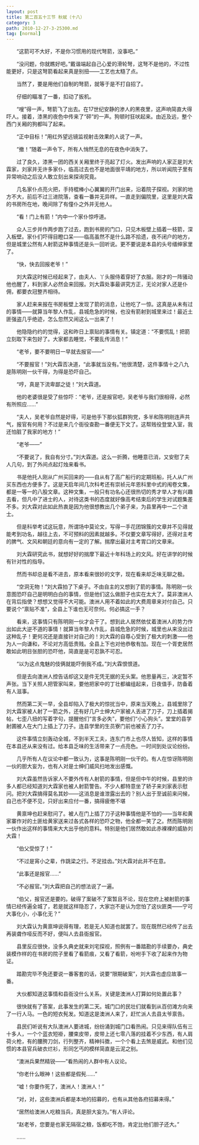 ```yaml
---
layout: post
title: 第二百五十三节 秋赋（十八）
category: 3
path: 2010-12-27-3-25300.md
tag: [normal]
---
```


　　“这箭可不大好，不是你习惯用的现代弩箭，没事吧。”

　　“没问题，你就瞧好吧。”戴谐端起自己心爱的滑轮弩，这弩不是他的，不过性能更好，只是这弩箭看起来真是别扭——工艺也太糙了点。

　　当然了，要是用他们自制的弩箭，就等于是不打自招了。

　　仔细的瞄准了一番，扣动了扳机。

　　“嗖”得一声，弩箭飞了出去。在17世纪安静的渗人的黑夜里，这声响简直大得吓人。接着，漆黑的夜色中传来了“砰”的一声。狗顿时狂吠起来。由近及远，整个西门关厢的狗都叫了起来。

　　“正中目标！”用红外望远镜监视射击效果的人说了一声。

　　“撤！”随着一声令下，所有人悄然无息的在夜色中消失了。

　　过了良久，漆黑一团的西关关厢里终于亮起了灯火。发出声响的人家正是刘大霖家，刘家并无许多家仆，临高过去也不是地面很平靖的地方，所以听闻院子里有异常响动之后没人敢立刻出来探询究竟。

　　几名家仆点亮火把，手持棍棒小心翼翼的开门出来，沿着院子探视。刘家的地方不大，前后不过三进院落，查看一番并无异样。一直走到偏院里，这里是刘大霖的书房所在地，晚间除了有僮仆之外并无他人。

　　“看！门上有箭！”内中一个家仆惊呼道。

　　众人三步并作两步跑了过去，跑到书房的门口，只见木板壁上插着一枝箭，深入板壁。家仆们吓得目瞪口呆——临高虽然不是什么路不拾遗，夜不闭户的地方，但是城里公然有人射箭这种事情还是头一回听说。更不要说是本县的头号缙绅家里了。

　　“快，快去回报老爷！”

　　刘大霖这时候已经起来了，由夫人、丫头服侍着穿好了衣服。刚才的一阵骚动他也醒了，料到家人必然会来回报。刘大霖处事最讲究方正，无论对家人还是仆佣，都要衣冠整齐相待。

　　家人赶来来报在书房板壁上发现了箭的消息，让他吃了一惊。这真是从未有过的事情——就算当年黎人作乱，县城危急的时候，也没有箭射到城里来过！最近土匪强盗几乎绝迹，怎么忽然又闹这么一出来了！

　　他隐隐约约的觉得，这和昨日上禀贴的事情有关。镇定道：“不要慌乱！把箭立刻取下来包好了。大家都去睡觉，不要乱传消息！”

　　“老爷，要不要明日一早就去报官——”

　　“不要报官！”刘大霖否决道，“此事就当没有。”他很清楚，这件事情十之八九是陈明刚一伙干得，为得是恐吓自己。

　　“哼，真是下流卑鄙之徒！”刘大霖道。

　　他的老婆很是受了些惊吓：“老爷，还是报官吧，吴老爷与我们很相得，必然有所照应……”

　　“夫人，吴老爷自然是好得，可是他手下那伙狐群狗党，多半和陈明刚连声共气，报官有何用？不过是来几个衙役查勘一番便无下文了。这帮贱役登堂入室，我还怕脏了我家的地方！”

　　“老爷——”

　　“不要说了，我自有分寸。”刘大霖道。这么一折腾，他睡意已消，又安慰了夫人几句，到了外间点起灯烛来看书。

　　书是他托人刚从广州买回来的——自从有了高广船行的定期班船，托人从广州买东西也方便多了。这是天启年间几次科考还有崇祯元年恩科里中式的闱卷文集，都是一等一的八股文章。这种文集，一般只有功名心还很热切的秀才举人才有兴趣去看，但凡中了进士的人，对待这类书的态度就好像高考结束后的学生对试题集差不多。刘大霖对此如此热衷是因为他很想教出几个弟子来，为县里再中一二个进士。

　　但是科举考试这玩意，所谓场中莫论文，写得一手花团锦簇的文章并不见得就能考到功名，越往上去，不可预料的因素就越多。不仅要文章写得好，还得对主考的脾气、文风和朝廷的意向有一定的了解。揣摩出最对主考胃口的文章来。

　　刘大霖研究此书，就想好好的揣摩下最近十年科场上的文风。好在讲学的时候有针对性的指导。

　　然而书却总是看不进去，原本看来很妙的文字，现在看来却乏味无聊之极。

　　“空洞无物！”刘大霖拍了下桌子。不由自主的又想到了箭的事情。陈明刚一伙意图恐吓自己是明明白白的事情，但是他们这么做胆子也实在太大了。莫非澳洲人在背后指使？想想又觉得不大可能。澳洲人用不着如此的大费周章来对付自己。只要说个“禀贴不准”，全县上下谁也无可奈何。何必搞这一手？

　　看来，这事情只有陈明刚一伙才会干了。想到此人居然依仗着澳洲人的势力作出如此大逆不道的事情！就算当年黎人作乱，县城危急的时候，城里也从来没出过这种乱子！更何况还是直接针对自己的！刘大霖的自尊心受到了极大的刺激——他为人一向谦和，不论对方高低贵贱。全县上下也对他恭敬有加。现在一个胥吏居然敢如此明目张胆的恐吓他，简直是是可忍孰不可忍。

　　“以为这点鬼魅的伎俩就能吓倒我不成。”刘大霖恨恨道。

　　但是去向澳洲人控告话却这又是件无凭无据的无头案。他思量再三，决定暂不声张。当下关照人把管家叫来，要他把家中的丁壮都编组起来，日夜值手，防备着有人滋事。

　　然而第二天一早，全县却陷入了极大的惊扰当中，原来当天晚上，县城里除了刘大霖家被人射了一箭之外，还有好几户士绅大户家被人丢进了刀子，刀上插着揭帖，七歪八扭的写着字句，提醒他们“言多必失”，要他们“小心狗头”。堂堂的县学射圃被人在大门上插上了刀子。连县学里的生员寮门前也被丢了刀子。

　　这件事情立刻轰动全城，不到半天工夫，连东门市上也尽人皆知，这样的事情在本县还从来没有过。给本县乏味的生活带来了一点亮色。一时间到处议论纷纷。

　　几乎所有人在议论中都一致认为，这事是陈明刚一伙干的。有人在惊讶陈明刚一伙的胆大妄为，也有人对是士绅们威风扫地发出感慨。

　　刘大霖虽然告诉家人不要外传有人射箭的事情，但是但中午的时候，县里的许多人都已经知道刘大霖家也被人射箭警告。不少人都特意坐了轿子来刘家表示慰问。把刘大霖搞得莫名其妙——这消息是谁泄露出去的？别人出于至诚前来问候，自己也不便不见，只好出来应付一番，搞得疲倦不堪

　　黄禀坤也赶来慰问了。被人在门上插了刀子这种事情他是不怕的——当年和黄家寨作对的土匪给黄家送来过各式各样的恐吓之物，他全都一笑了之。然而陈明刚一伙作出这样的事情来大大出乎他的意料。特别是他们居然敢如此赤裸裸的威胁刘大霖！

　　“伯父受惊了！”

　　“不过是宵小之辈，作跳梁之行。不足挂齿。”刘大霖对此并不在意。

　　“此事还是报官……”

　　“不必报官。”刘大霖把自己的想法说了一遍。

　　“伯父，报官还是要的。破得了案破不了案暂且不论，现在您府上被射箭的事情已经传遍全城了，若是就这样隐忍了，大家岂不是认为您怕了这伙匪类——宁可大事化小，小事化无？”

　　刘大霖认为黄禀坤说得有理，若是无人知道也就罢了。现在既然已经传了出去再装聋作哑反而不好，便叫人去县衙报官。

　　县里反应很快，没多久典史就来刘宅探视，照例有一番踏勘的手续要办，典史装模作样的在书房的院子里看了看箭痕，又看了看箭，吩咐手下收了起来作为物证。

　　踏勘完毕不免还要说一番客套的话，说要“限期破案”，刘大霖也虚应故事一番。

　　大伙都知道这事情和县衙没什么关系，关键是澳洲人打算如何处置此事？

　　很快就有了答案，此事发生的第二天。城门口的民壮们就看到从百仞滩方向来了一行人马。一色的短衣髡发。知道这是澳洲人来了，赶忙派人去县太爷禀告。

　　县民们听说有大队澳洲人要进城，纷纷涌到城门口看热闹。只见来得队伍有三十多人，一个个蓝衣短褂，腰束皮带，皮带上还七零八落的挂着不少东西，有人肩荷火枪，有的腰胯刀剑，行列整齐，精神抖擞，一个个看上去煞是威武。和他们见惯的本县官兵破衣烂衫，形同乞丐的模样简直是云泥之别。

　　“澳洲兵果然精锐——”看热闹的人群中有人议论。

　　“你老什么眼神！这些都是假髡……”

　　“嘘！你要作死了，澳洲人！澳洲人！”

　　“对，对，这些澳洲兵都是本地的招募的，也有从其他各府招募来得。”

　　“居然给澳洲人吃粮当兵，真是胆大妄为。”有人评论。

　　“赵老爷，您要是也家无隔宿之粮，饭都吃不饱，肯定比他们胆子还大。”

　　……
